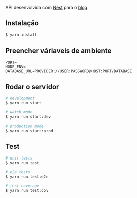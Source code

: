 API desenvolvida com [Nest](https://github.com/nestjs/nest) para o [blog](https://github.com/nicomoraes/blog-vite).

## Instalação
```bash
$ yarn install
```

## Preencher váriaveis de ambiente
```env
PORT=
NODE_ENV=
DATABASE_URL=PROVIDER://USER:PASSWORD@HOST:PORT/DATABASE
```

## Rodar o servidor

```bash
# development
$ yarn run start

# watch mode
$ yarn run start:dev

# production mode
$ yarn run start:prod
```

## Test

```bash
# unit tests
$ yarn run test

# e2e tests
$ yarn run test:e2e

# test coverage
$ yarn run test:cov
```
